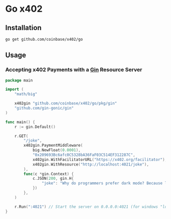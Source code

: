# Go x402

## Installation

```bash
go get github.com/coinbase/x402/go
```

## Usage

### Accepting x402 Payments with a [Gin](https://github.com/gin-gonic/gin) Resource Server

```go
package main

import (
	"math/big"

	x402gin "github.com/coinbase/x402/go/pkg/gin"
	"github.com/gin-gonic/gin"
)

func main() {
	r := gin.Default()

	r.GET(
		"/joke",
		x402gin.PaymentMiddleware(
			big.NewFloat(0.0001),
			"0x209693Bc6afc0C5328bA36FaF03C514EF312287C",
			x402gin.WithFacilitatorURL("https://x402.org/facilitator"),
			x402gin.WithResource("http://localhost:4021/joke"),
		),
		func(c *gin.Context) {
			c.JSON(200, gin.H{
				"joke": "Why do programmers prefer dark mode? Because light attracts bugs!",
			})
		},
	)

	r.Run(":4021") // Start the server on 0.0.0.0:4021 (for windows "localhost:4021")
}
```
